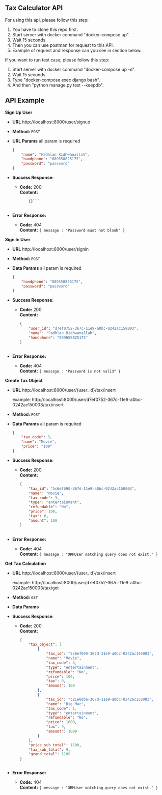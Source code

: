 **Tax Calculator API**
----
  For using this api, please follow this step:
  1. You have to clone this repo first.
  2. Start server with docker command "docker-compose up".
  3. Wait 15 seconds.
  4. Then you can use postman for request to this API.
  4. Example of request and response can you see in section below.

  If you want to run test case, please follow this step:
  1. Start server with docker command "docker-compose up -d".
  2. Wait 15 seconds.
  3. Type "docker-compose exec django bash".
  4. And then "python manage.py test --keepdb".

**API Example**
----
**Sign Up User**

* **URL**
    http://localhost:8000/user/signup

* **Method:**
  `POST`
  
*  **URL Params**
    all param is required
    ```json
    {
	    "name": "Fadhlan Ridhwanallah",
	    "handphone": "089658825175",
	    "password": "password"
    }
    ```

* **Success Response:**
  * **Code:** 200 <br />
    **Content:** 
    ```json
        {}```
 
* **Error Response:**
  * **Code:** 404 <br />
    **Content:** `{ message : "Password must not blank" }`

**Sign In User**

* **URL**
    http://localhost:8000/user/signin

* **Method:**
  `POST`
  
*  **Data Params**
    all param is required
    ```json
    {
	    "handphone": "089658825175",
	    "password": "password"
    }

* **Success Response:**
  * **Code:** 200 <br />
    **Content:** 
    ```json
    {
        "user_id": "d7ef0752-367c-11e9-a0bc-0242ac150003",
        "name": "Fadhlan Ridhwanallah",
        "handphone": "089658825175"
    }
 
* **Error Response:**
  * **Code:** 404 <br />
    **Content:** `{ message : "Password is not valid" }`

**Create Tax Object**

* **URL**
    http://localhost:8000/user/{user_id}/tax/insert

    example: http://localhost:8000/user/d7ef0752-367c-11e9-a0bc-0242ac150003/tax/insert

* **Method:**
  `POST`
  
*  **Data Params**
    all param is required
    ```json
    {
	    "tax_code": 3,
	    "name": "Movie",
	    "price": "100"
    }

* **Success Response:**
  * **Code:** 200 <br />
    **Content:** 
    ```json
    {
        "tax_id": "5c6ef690-367d-11e9-a0bc-0242ac150003",
        "name": "Movie",
        "tax_code": 3,
        "type": "entertainment",
        "refundable": "No",
        "price": 100,
        "tax": 0,
        "amount": 100
    }
 
* **Error Response:**
  * **Code:** 404 <br />
    **Content:** `{ message : "ORMUser matching query does not exist." }`

**Get Tax Calculation**

* **URL**
    http://localhost:8000/user/{user_id}/tax/insert

    example: http://localhost:8000/user/d7ef0752-367c-11e9-a0bc-0242ac150003/tax/get

* **Method:**
  `GET`
  
*  **Data Params**

* **Success Response:**
  * **Code:** 200 <br />
    **Content:** 
    ```json
    {
        "tax_object": [
            {
                "tax_id": "5c6ef690-367d-11e9-a0bc-0242ac150003",
                "name": "Movie",
                "tax_code": 3,
                "type": "entertainment",
                "refundable": "No",
                "price": 100,
                "tax": 0,
                "amount": 100
            },
            {
                "tax_id": "c21e0dbe-367d-11e9-a0bc-0242ac150003",
                "name": "Big Mac",
                "tax_code": 1,
                "type": "entertainment",
                "refundable": "No",
                "price": 1000,
                "tax": 9,
                "amount": 1009
            }
        ],
        "price_sub_total": 1100,
        "tax_sub_total": 9,
        "grand_total": 1109
    }
 
* **Error Response:**
  * **Code:** 404 <br />
    **Content:** `{ message : "ORMUser matching query does not exist." }`